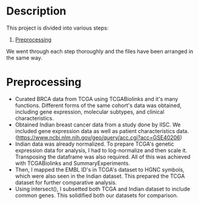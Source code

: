 Description
============

This project is divided into various steps:

1. [Preprocessing](https://github.com/priyalT/Multicluster-and-Survival-Analysis/new/main?filename=README.md#preprocessing)
   
We went through each step thoroughly and the files have been arranged in the same way.

Preprocessing
==============
* Curated BRCA data from TCGA using TCGABiolinks and it's many functions. Different forms of the same cohort's data was obtained, including gene expression, molecular subtypes, and clinical characteristics.
* Obtained Indian breast cancer data from a study done by IISC. We included gene expression data as well as patient characteristics data. (https://www.ncbi.nlm.nih.gov/geo/query/acc.cgi?acc=GSE40206)
* Indian data was already normalized. To prepare TCGA's genetic expression data for analysis, I had to log-normalize and then scale it. Transposing the dataframe was also required. All of this was achieved with TCGABiolinks and SummaryExperiments.
* Then, I mapped the EMBL ID's in TCGA's dataset to HGNC symbols, which were also seen in the Indian dataset. This prepared the TCGA dataset for further comparative analysis.
* Using intersect(), I subsetted both TCGA and Indian dataset to include common genes. This solidified both our datasets for comparison. 
